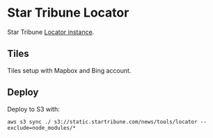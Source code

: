 # Star Tribune Locator

Star Tribune [Locator instance](https://github.com/datanews/locator).

## Tiles

Tiles setup with Mapbox and Bing account.

## Deploy

Deploy to S3 with:

```
aws s3 sync ./ s3://static.startribune.com/news/tools/locator --exclude=node_modules/*
```
